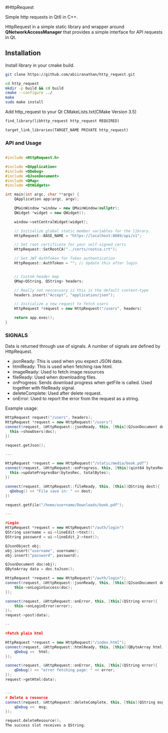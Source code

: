 #HttpRequest

Simple http requests in Qt6 in C++.

HttpRequest in a simple static library and wrapper around **QNetworkAccessManager** that provides a simple interface for API requests in Qt.

## Installation

Install library in your cmake build.

```bash
git clone https://github.com/abiiranathan/http_request.git

cd http_request
mkdir -p build && cd build
cmake --configure ../
make
sudo make install
```

Add http_request to your Qt CMakeLists.txt(CMake Version 3.5)

```txt
find_library(libhttp_request http_request REQUIRED)

target_link_libraries(TARGET_NAME PRIVATE http_request)
```

### API and Usage

```c++

#include <HttpRequest.h>

#include <QApplication>
#include <QDebug>
#include <QJsonDocument>
#include <QMap>
#include <QtWidgets>

int main(int argc, char **argv) {
    QApplication app(argc, argv);

    QMainWindow *window = new QMainWindow(nullptr);
    QWidget *widget = new QWidget();

    window->setCentralWidget(widget);

    // Initialize global static member variables for the library.
    HttpRequest::BASE_NAME = "https://localhost:8089/api/v1";

    // Set root certificate for your self-signed certs
    HttpRequest::SetRootCA("../certs/rootca.crt");

    // Set JWT AuthToken for Token authentication
    HttpRequest::AuthToken = ""; // Update this after login


    // Custom header map
    QMap<QString, QString> headers;

    // Really not neccessary is this is the default content-type
    headers.insert("Accept", "application/json");

    // Initialize a new request to fetch users
    HttpRequest *request = new HttpRequest("/users", headers)

    return app.exec();
}
```

### SIGNALS

Data is returned through use of signals.
A number of signals are defined by HttpRequest.

- jsonReady: This is used when you expect JSON data.
- htmlReady: This is used when fetching raw html.
- imageReady: Used to fetch image resources
- fileReady: Used when downloading files.
- onProgress: Sends download progress when getFile is called. Used together with fileReady signal.
- deleteComplete: Used after delete request.
- onError: Used to report the error from the request as a string.

Example usage:

```c++
HttpRequest request("/users", headers);
HttpRequest *request = new HttpRequest("/users")
connect(request, &HttpRequest::jsonReady, this, [this](QJsonDocument doc){
  this->showUsers(doc);
})

request.getJson();

---

HttpRequest *request = new HttpRequest("/static/media/book.pdf")
connect(request, &HttpRequest::onProgress, this, [this](qint64 bytesRec, qint64 totalBytes){
  this->updateProgresBar(bytesRec, totalBytes);
})

connect(request, &HttpRequest::fileReady, this, [this](QString dest){
  qDebug() << "File save in: " << dest;
})

request.getFile("/home/username/Downloads/book.pdf");

---

#Login
HttpRequest *request = new HttpRequest("/auth/login")
QString username = ui->lineEdit->text();
QString password = ui->lineEdit_2->text();

QJsonObject obj;
obj.insert("username", username);
obj.insert("password", password);

QJsonDocument doc(obj);
QByteArray data = doc.toJson();

HttpRequest *request = new HttpRequest("/auth/login");
connect(request, &HttpRequest::jsonReady, this, [this](QJsonDocument doc){
    this->onLoginSuccess(doc);
});

connect(request, &HttpRequest::onError, this, [this](QString error){
    this->onLoginError(error);
});
request->post(data);

--

#Fetch plain html

HttpRequest *request = new HttpRequest("/index.html");
connect(request, &HttpRequest::htmlReady, this, [this](QByteArray html){
    qDebug <<  html;
});

connect(request, &HttpRequest::onError, this, [this](QString error){
    qDebug() << "error fetching page: " << error;
});
request->getHtml(data);


---
# Delete a resource
connect(request, &HttpRequest::deleteComplete, this, [this](QString msg){
    qDebug <<  msg;
});

request.deleteResource();
The success slot receives a QString.
```
